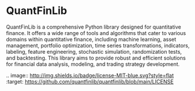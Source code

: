 # QuantFinLib

QuantFinLib is a comprehensive Python library designed for quantitative finance. It offers a wide range
of tools and algorithms that cater to various domains within quantitative finance, including machine learning,
asset management, portfolio optimization, time series transformations, indicators, labeling, feature engineering,
stochastic simulation, randomization tests, and backtesting. This library aims to provide robust and efficient
solutions for financial data analysis, modeling, and trading strategy development.


.. image:: http://img.shields.io/badge/license-MIT-blue.svg?style=flat
    :target: https://github.com/quantfinlib/quantfinlib/blob/main/LICENSE
